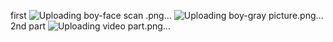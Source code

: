 first
![Uploading boy-face scan .png…]()
![Uploading boy-gray picture.png…]()
2nd part
![Uploading video part.png…]()
